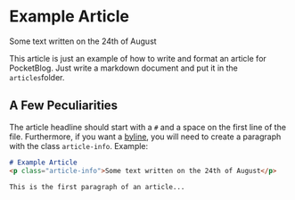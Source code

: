 # Example Article
<p class="article-info">Some text written on the 24th of August</p>

This article is just an example of how to write and format an article for PocketBlog. Just write a markdown document and put it in the `articles`folder.

## A Few Peculiarities

The article headline should start with a `#` and a space on the first line of the file. Furthermore, if you want a [byline](https://en.wikipedia.org/wiki/Byline), you will need to create a paragraph with the class `article-info`. Example:

```markdown
# Example Article
<p class="article-info">Some text written on the 24th of August</p>

This is the first paragraph of an article...
```
